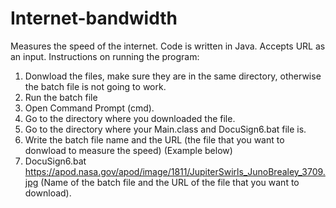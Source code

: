 # Internet-bandwidth
Measures the speed of the internet. Code is written in Java. Accepts URL as an input. 
Instructions on running the program:
1. Donwload the files, make sure they are in the same directory, otherwise the batch file is not going to work.
2. Run the batch file
3. Open Command Prompt (cmd).
4. Go to the directory where you downloaded the file.
5. Go to the directory where your Main.class and DocuSign6.bat file is.
6. Write the batch file name and the URL (the file that you want to donwload to measure the speed) (Example below)
7. DocuSign6.bat https://apod.nasa.gov/apod/image/1811/JupiterSwirls_JunoBrealey_3709.jpg (Name of the batch file and the URL of the file that you want to download).
